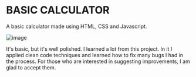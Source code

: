 <h1>BASIC CALCULATOR</h1>

A basic calculator made using HTML, CSS and Javascript.

![image](https://user-images.githubusercontent.com/58886126/157131739-95869d83-7c67-424b-8947-fcd7e96327f7.png)

It's basic, but it's well polished.
I learned a lot from this project. In it I applied clean code techniques and learned how to fix many bugs I had in the process. For those who are interested in suggesting improvements, I am glad to accept them.
